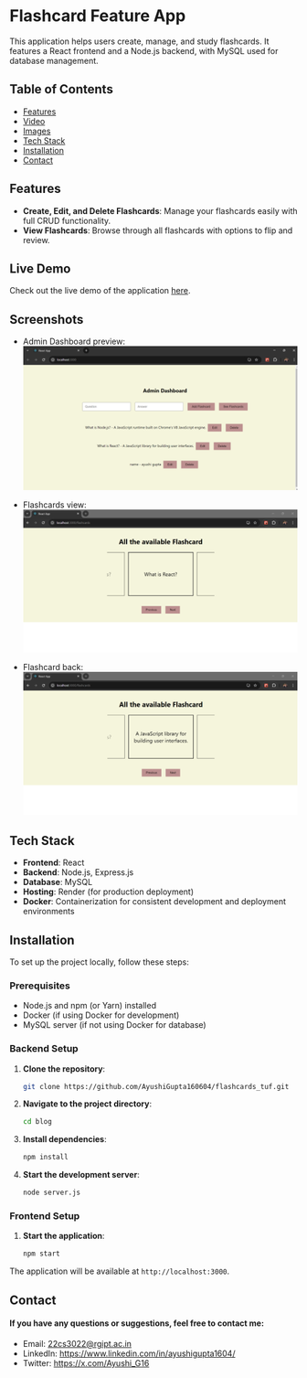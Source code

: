 # Flashcard Feature App

This application helps users create, manage, and study flashcards. It features a React frontend and a Node.js backend, with MySQL used for database management.

## Table of Contents

- [Features](#features)
- [Video](#video)
- [Images](#images)
- [Tech Stack](#tech-stack)
- [Installation](#installation)
- [Contact](#contact)

## Features

- **Create, Edit, and Delete Flashcards**: Manage your flashcards easily with full CRUD functionality.
- **View Flashcards**: Browse through all flashcards with options to flip and review.

## Live Demo

Check out the live demo of the application [here]().

## Screenshots
- Admin Dashboard preview:
  ![Admin dashboard](https://github.com/AyushiGupta160604/flashcards_tuf/blob/main/Project%20Preview/adminDashboard.png)

- Flashcards view:
  ![flashcard-front](https://github.com/AyushiGupta160604/flashcards_tuf/blob/main/Project%20Preview/flashcard%20front.png)

- Flashcard back:
  ![Flashcard-back](https://github.com/AyushiGupta160604/flashcards_tuf/blob/main/Project%20Preview/flashcard%20back.png)

## Tech Stack

- **Frontend**: React
- **Backend**: Node.js, Express.js
- **Database**: MySQL
- **Hosting**: Render (for production deployment)
- **Docker**: Containerization for consistent development and deployment environments

## Installation

To set up the project locally, follow these steps:

### Prerequisites

- Node.js and npm (or Yarn) installed
- Docker (if using Docker for development)
- MySQL server (if not using Docker for database)

### Backend Setup

1. **Clone the repository**:
   ```bash
   git clone https://github.com/AyushiGupta160604/flashcards_tuf.git
2. **Navigate to the project directory**:
   ```bash
   cd blog
3. **Install dependencies**:
   ```bash
   npm install
4. **Start the development server**:
   ```bash
   node server.js

### Frontend Setup
1. **Start the application**:
   ```bash
   npm start
   
The application will be available at `http://localhost:3000`.

## Contact
#### If you have any questions or suggestions, feel free to contact me:
- Email: 22cs3022@rgipt.ac.in
- LinkedIn: https://www.linkedin.com/in/ayushigupta1604/
- Twitter: https://x.com/Ayushi_G16
